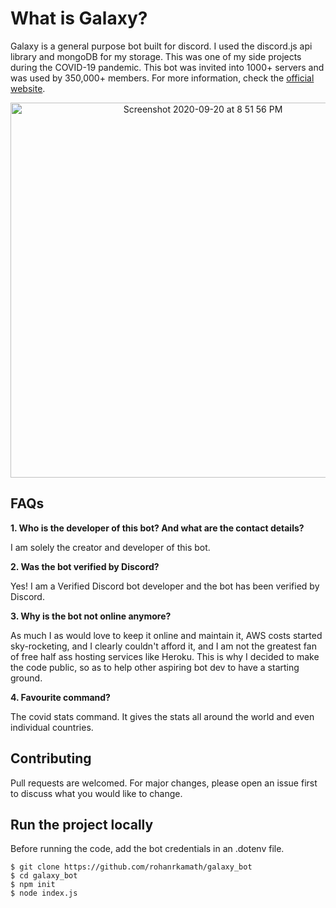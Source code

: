 # What is Galaxy?

Galaxy is a general purpose bot built for discord. I used the discord.js api library and mongoDB for my storage. This was one of my side projects during the COVID-19 pandemic. This bot was invited into 1000+ servers and was used by 350,000+ members. For more information, check the [official website](https://www.galaxybot.xyz/).


<p align="center">
  <img width="600" alt="Screenshot 2020-09-20 at 8 51 56 PM" src="https://user-images.githubusercontent.com/54464330/94891566-0c259480-04a0-11eb-871d-2bbeecbc84d1.png">
</p>

## FAQs

**1. Who is the developer of this bot? And what are the contact details?**

I am solely the creator and developer of this bot.

**2. Was the bot verified by Discord?**

Yes! I am a Verified Discord bot developer and the bot has been verified by Discord. 

**3. Why is the bot not online anymore?**

As much I as would love to keep it online and maintain it, AWS costs started sky-rocketing, and I clearly couldn't afford it, and I am not the greatest fan of free half ass hosting services like Heroku. This is why I decided to make the code public, so as to help other aspiring bot dev to have a starting ground. 

**4. Favourite command?**

The covid stats command. It gives the stats all around the world and even individual countries.

## Contributing

Pull requests are welcomed. For major changes, please open an issue first to discuss what you would like to change.

## Run the project locally

Before running the code, add the bot credentials in an .dotenv file. 

```
$ git clone https://github.com/rohanrkamath/galaxy_bot
$ cd galaxy_bot
$ npm init
$ node index.js
```





